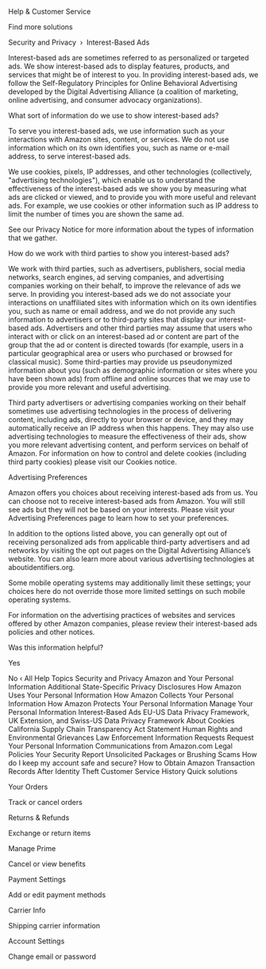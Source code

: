 Help & Customer Service

Find more solutions

Security and Privacy  › 
Interest-Based Ads

Interest-based ads are sometimes referred to as personalized or targeted ads. We show interest-based ads to display features, products, and services that might be of interest to you. In providing interest-based ads, we follow the Self-Regulatory Principles for Online Behavioral Advertising developed by the Digital Advertising Alliance (a coalition of marketing, online advertising, and consumer advocacy organizations).

What sort of information do we use to show interest-based ads?

To serve you interest-based ads, we use information such as your interactions with Amazon sites, content, or services. We do not use information which on its own identifies you, such as name or e-mail address, to serve interest-based ads.

We use cookies, pixels, IP addresses, and other technologies (collectively, "advertising technologies"), which enable us to understand the effectiveness of the interest-based ads we show you by measuring what ads are clicked or viewed, and to provide you with more useful and relevant ads. For example, we use cookies or other information such as IP address to limit the number of times you are shown the same ad.

See our Privacy Notice for more information about the types of information that we gather.

How do we work with third parties to show you interest-based ads?

We work with third parties, such as advertisers, publishers, social media networks, search engines, ad serving companies, and advertising companies working on their behalf, to improve the relevance of ads we serve. In providing you interest-based ads we do not associate your interactions on unaffiliated sites with information which on its own identifies you, such as name or email address, and we do not provide any such information to advertisers or to third-party sites that display our interest-based ads. Advertisers and other third parties may assume that users who interact with or click on an interest-based ad or content are part of the group that the ad or content is directed towards (for example, users in a particular geographical area or users who purchased or browsed for classical music). Some third-parties may provide us pseudonymized information about you (such as demographic information or sites where you have been shown ads) from offline and online sources that we may use to provide you more relevant and useful advertising.

Third party advertisers or advertising companies working on their behalf sometimes use advertising technologies in the process of delivering content, including ads, directly to your browser or device, and they may automatically receive an IP address when this happens. They may also use advertising technologies to measure the effectiveness of their ads, show you more relevant advertising content, and perform services on behalf of Amazon. For information on how to control and delete cookies (including third party cookies) please visit our Cookies notice.

Advertising Preferences

Amazon offers you choices about receiving interest-based ads from us. You can choose not to receive interest-based ads from Amazon. You will still see ads but they will not be based on your interests. Please visit your Advertising Preferences page to learn how to set your preferences.

In addition to the options listed above, you can generally opt out of receiving personalized ads from applicable third-party advertisers and ad networks by visiting the opt out pages on the Digital Advertising Alliance’s website. You can also learn more about various advertising technologies at aboutidentifiers.org.

Some mobile operating systems may additionally limit these settings; your choices here do not override those more limited settings on such mobile operating systems.

For information on the advertising practices of websites and services offered by other Amazon companies, please review their interest-based ads policies and other notices.

Was this information helpful?

Yes
 
No
‹ All Help Topics
Security and Privacy
Amazon and Your Personal Information
Additional State-Specific Privacy Disclosures
How Amazon Uses Your Personal Information
How Amazon Collects Your Personal Information
How Amazon Protects Your Personal Information
Manage Your Personal Information
Interest-Based Ads
EU-US Data Privacy Framework, UK Extension, and Swiss-US Data Privacy Framework
About Cookies
California Supply Chain Transparency Act Statement
Human Rights and Environmental Grievances
Law Enforcement Information Requests
Request Your Personal Information
Communications from Amazon.com
Legal Policies
Your Security
Report Unsolicited Packages or Brushing Scams
How do I keep my account safe and secure?
How to Obtain Amazon Transaction Records After Identity Theft
Customer Service History
Quick solutions
	

Your Orders

Track or cancel orders

	

Returns & Refunds

Exchange or return items

	

Manage Prime

Cancel or view benefits

	

Payment Settings

Add or edit payment methods

	

Carrier Info

Shipping carrier information

	

Account Settings

Change email or password